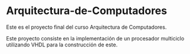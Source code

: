 # Arquitectura-de-Computadores

Este es el proyecto final del curso Arquitectura de Computadores.

Este proyecto consiste en la implementación de un procesador multiciclo utilizando VHDL para la construcción de este.
